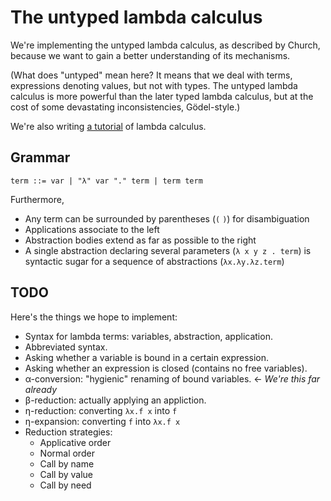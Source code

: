 # The untyped lambda calculus

We're implementing the untyped lambda calculus, as described by Church, because we
want to gain a better understanding of its mechanisms.

(What does "untyped" mean here? It means that we deal with terms, expressions denoting values, but not
with types. The untyped lambda calculus is more powerful than the later typed
lambda calculus, but at the cost of some devastating inconsistencies, Gödel-style.)

We're also writing [a tutorial](https://github.com/masak/lambda-calculus/tree/master/tutorial)
of lambda calculus.

## Grammar

```
term ::= var | "λ" var "." term | term term
```

Furthermore,

* Any term can be surrounded by parentheses (`(` `)`) for disambiguation
* Applications associate to the left
* Abstraction bodies extend as far as possible to the right
* A single abstraction declaring several parameters (`λ x y z . term`) is syntactic sugar for a sequence of abstractions (`λx.λy.λz.term`)

## TODO

Here's the things we hope to implement:

* Syntax for lambda terms: variables, abstraction, application.
* Abbreviated syntax.
* Asking whether a variable is bound in a certain expression.
* Asking whether an expression is closed (contains no free variables).
* α-conversion: "hygienic" renaming of bound variables. ← *We're this far already*
* β-reduction: actually applying an appliction.
* η-reduction: converting `λx.f x` into `f`
* η-expansion: converting `f` into `λx.f x`
* Reduction strategies:
    * Applicative order
    * Normal order
    * Call by name
    * Call by value
    * Call by need
